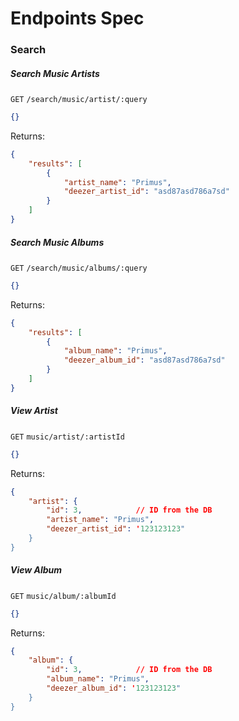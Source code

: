 # Endpoints Spec

### Search

##### Search Music Artists
`GET` `/search/music/artist/:query`
```json
{}
```
Returns:
```json
{
    "results": [
        {
            "artist_name": "Primus",
            "deezer_artist_id": "asd87asd786a7sd"
        }
    ]
}
```

##### Search Music Albums
`GET` `/search/music/albums/:query`
```json
{}
```
Returns:
```json
{
    "results": [
        {
            "album_name": "Primus",
            "deezer_album_id": "asd87asd786a7sd"
        }
    ]
}
```



##### View Artist
`GET` `music/artist/:artistId`
```json
{}
```
Returns:
```json
{
    "artist": {
        "id": 3,            // ID from the DB
        "artist_name": "Primus",
        "deezer_artist_id": '123123123"
    }
}
```


##### View Album
`GET` `music/album/:albumId`
```json
{}
```
Returns:
```json
{
    "album": {
        "id": 3,            // ID from the DB
        "album_name": "Primus",
        "deezer_album_id": '123123123"
    }
}
```